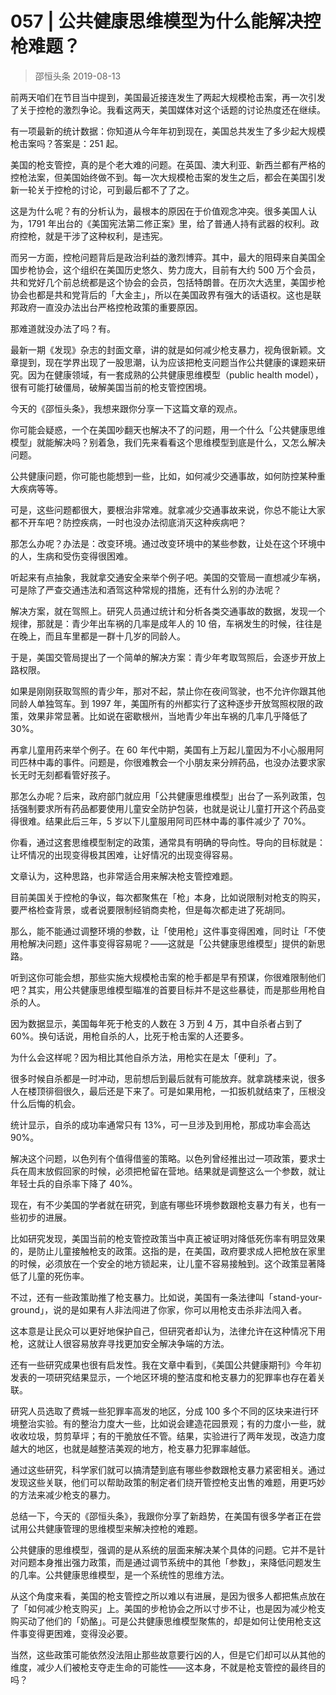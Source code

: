 # 057 | 公共健康思维模型为什么能解决控枪难题？
> 邵恒头条
2019-08-13

前两天咱们在节目当中提到，美国最近接连发生了两起大规模枪击案，再一次引发了关于控枪的激烈争论。我看这两天，美国媒体对这个话题的讨论热度还在继续。

有一项最新的统计数据：你知道从今年年初到现在，美国总共发生了多少起大规模枪击案吗？答案是：251 起。

美国的枪支管控，真的是个老大难的问题。在英国、澳大利亚、新西兰都有严格的控枪法案，但美国始终做不到。每一次大规模枪击案的发生之后，都会在美国引发新一轮关于控枪的讨论，可到最后都不了了之。

这是为什么呢？有的分析认为，最根本的原因在于价值观念冲突。很多美国人认为，1791 年出台的《美国宪法第二修正案》里，给了普通人持有武器的权利。政府控枪，就是干涉了这种权利，是违宪。

而另一方面，控枪问题背后是政治利益的激烈博弈。其中，最大的阻碍来自美国全国步枪协会，这个组织在美国历史悠久、势力庞大，目前有大约 500 万个会员，共和党好几个前总统都是这个协会的会员，包括特朗普。在历次大选里，美国步枪协会也都是共和党背后的「大金主」，所以在美国政界有强大的话语权。这也是联邦政府一直没办法出台严格控枪政策的重要原因。

那难道就没办法了吗？有。

最新一期《发现》杂志的封面文章，讲的就是如何减少枪支暴力，视角很新颖。文章提到，现在学界出现了一股思潮，认为应该把枪支问题当作公共健康的课题来研究。因为在健康领域，有一套成熟的公共健康思维模型（public health model），很有可能打破僵局，破解美国当前的枪支管控困境。

今天的《邵恒头条》，我想来跟你分享一下这篇文章的观点。

你可能会疑惑，一个在美国吵翻天也解决不了的问题，用一个什么「公共健康思维模型」就能解决吗？别着急，我们先来看看这个思维模型到底是什么，又怎么解决问题。

公共健康问题，你可能也能想到一些，比如，如何减少交通事故，如何防控某种重大疾病等等。

可是，这些问题都很大，要根治非常难。就拿减少交通事故来说，你总不能让大家都不开车吧？防控疾病，一时也没办法彻底消灭这种疾病吧？

那怎么办呢？办法是：改变环境。通过改变环境中的某些参数，让处在这个环境中的人，生病和受伤变得很困难。

听起来有点抽象，我就拿交通安全来举个例子吧。美国的交管局一直想减少车祸，可是除了严查交通违法和酒驾这种常规的措施，还有什么别的办法呢？

解决方案，就在驾照上。研究人员通过统计和分析各类交通事故的数据，发现一个规律，那就是：青少年出车祸的几率是成年人的 10 倍，车祸发生的时候，往往是在晚上，而且车里都是一群十几岁的同龄人。

于是，美国交管局提出了一个简单的解决方案：青少年考取驾照后，会逐步开放上路权限。

如果是刚刚获取驾照的青少年，那对不起，禁止你在夜间驾驶，也不允许你跟其他同龄人单独驾车。到 1997 年，美国所有的州都实行了这种逐步开放驾照权限的政策，效果非常显著。比如说在密歇根州，当地青少年出车祸的几率几乎降低了 30%。

再拿儿童用药来举个例子。在 60 年代中期，美国有上万起儿童因为不小心服用阿司匹林中毒的事件。问题是，你很难教会一个小朋友来分辨药品，也没办法要求家长无时无刻都看管好孩子。

那怎么办呢？后来，政府部门就应用「公共健康思维模型」出台了一系列政策，包括强制要求所有药品都要使用儿童安全防护包装，也就是说让儿童打开这个药品变得很难。结果此后三年，5 岁以下儿童服用阿司匹林中毒的事件减少了 70%。

你看，通过这套思维模型制定的政策，通常具有明确的导向性。导向的目标就是：让坏情况的出现变得极其困难，让好情况的出现变得容易。

文章认为，这种思路，也非常适合用来解决枪支管控难题。

目前美国关于控枪的争议，每次都聚焦在「枪」本身，比如说限制对枪支的购买，要严格检查背景，或者说要限制经销商卖枪，但是每次都走进了死胡同。

那么，能不能通过调整环境的参数，让「使用枪」这件事变得困难，同时让「不使用枪解决问题」这件事变得容易呢？——这就是「公共健康思维模型」提供的新思路。

听到这你可能会想，那些实施大规模枪击案的枪手都是早有预谋，你很难限制他们吧？其实，用公共健康思维模型瞄准的首要目标并不是这些暴徒，而是那些用枪自杀的人。

因为数据显示，美国每年死于枪支的人数在 3 万到 4 万，其中自杀者占到了 60%。换句话说，用枪自杀的人，比死于枪击案的人还要多。

为什么会这样呢？因为相比其他自杀方法，用枪实在是太「便利」了。

很多时候自杀都是一时冲动，思前想后到最后就有可能放弃。就拿跳楼来说，很多人在楼顶徘徊很久，最后还是下来了。可是如果用枪，一扣扳机就结束了，压根没什么后悔的机会。

统计显示，自杀的成功率通常只有 13%，可一旦涉及到用枪，那成功率会高达 90%。

解决这个问题，以色列有个值得借鉴的策略。以色列曾经推出过一项政策，要求士兵在周末放假回家的时候，必须把枪留在营地。结果就是调整这么一个参数，就让年轻士兵的自杀率下降了 40%。

现在，有不少美国的学者就在研究，到底有哪些环境参数跟枪支暴力有关，也有一些初步的进展。

比如研究发现，美国当前的枪支管控政策当中真正被证明对降低死伤率有明显效果的，是防止儿童接触枪支的政策。这指的是，在美国，政府要求成人把枪放在家里的时候，必须放在一个安全的地方锁起来，让儿童不容易接触到。这个政策显著降低了儿童的死伤率。

不过，还有一些政策助推了枪支暴力。比如说，美国有一条法律叫「stand-your-ground」，说的是如果有人非法闯进了你家，你可以用枪支击杀非法闯入者。

这本意是让民众可以更好地保护自己，但研究者却认为，法律允许在这种情况下用枪，这就让人很容易放弃寻找更加安全解决争端的方法。

还有一些研究成果也很有启发性。我在文章中看到，《美国公共健康期刊》今年初发表的一项研究结果显示，一个地区环境的整洁度和枪支暴力的犯罪率也存在着关联。

研究人员选取了费城一些犯罪率高发的地区，分成 100 多个不同的区块来进行环境整治实验。有的整治力度大一些，比如说会建造花园景观；有的力度小一些，就收收垃圾，剪剪草坪；有的干脆放任不管。结果，实验进行了两年发现，改造力度越大的地区，也就是越整洁美观的地方，枪支暴力犯罪率越低。

通过这些研究，科学家们就可以搞清楚到底有哪些参数跟枪支暴力紧密相关。通过发现这些关联，他们可以帮助政策的制定者们绕开管控枪支出售的难题，用更巧妙的方法来减少枪支的暴力。

总结一下，今天的《邵恒头条》，我跟你分享了新趋势，在美国有很多学者正在尝试用公共健康管理的思维模型来解决控枪的难题。

公共健康的思维模型，强调的是从系统的层面来解决某个具体的问题。它并不是针对问题本身推出强力政策，而是通过调节系统中的其他「参数」，来降低问题发生的几率。公共健康思维模型，是一个系统性的思维方法。

从这个角度来看，美国的枪支管控之所以难以有进展，是因为很多人都把焦点放在了「如何减少枪支购买」上。美国的步枪协会之所以寸步不让，也是因为减少枪支购买动了他们的「奶酪」。可是公共健康思维模型聚焦的，却是如何让使用枪支这件事变得更困难，变得没必要。

当然，这些政策可能依然没法阻止那些故意要行凶的人，但是它们却可以从其他的维度，减少人们被枪支夺走生命的可能性——这本身，不就是枪支管控的最终目的吗？

